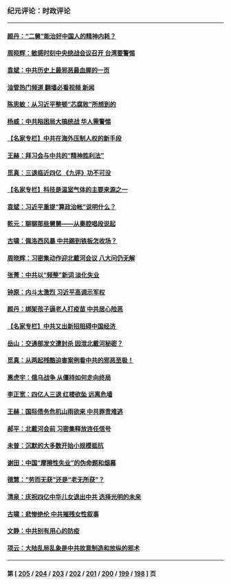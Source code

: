 ### 纪元评论：时政评论
---
#### [颜丹：“二舅”能治好中国人的精神内耗？](../../pages/nsc1025/n13794111.md?08030330) 
#### [周晓辉：敏感时刻中央统战会议召开 台湾要警惕](../../pages/nsc1025/n13793404.md?08030330) 
#### [袁斌：中共历史上最邪恶最血腥的一页](../../pages/nsc1025/n13793834.md?08030330) 
#### [油管热门频道 翻墙必看视频 新闻](ok?08030330)
#### [陈思敏：从习近平整顿“芯腐败”所想到的](../../pages/nsc1025/n13793789.md?08030330) 
#### [杨威：中共陷困局大搞统战 华人需警惕](../../pages/nsc1025/n13793590.md?08030330) 
#### [【名家专栏】中共在海外压制人权的新手段](../../pages/nsc1025/n13793240.md?08030330) 
#### [王赫：拜习会与中共的“精神胜利法”](../../pages/nsc1025/n13793087.md?08030330) 
#### [觅真：三退临近四亿 《九评》功不可没](../../pages/nsc1025/n13793064.md?08030330) 
#### [【名家专栏】科技是温室气体的主要来源之一](../../pages/nsc1025/n13792454.md?08030330) 
#### [袁斌：习近平重提“算政治帐”说明什么？](../../pages/nsc1025/n13792617.md?08030330) 
#### [乾元：聊聊那些舅舅——从秦腔唱段说起](../../pages/nsc1025/n13792508.md?08030330) 
#### [古啸：佩洛西风暴 中共踢到铁板怎收场？](../../pages/nsc1025/n13792475.md?08030330) 
#### [周晓辉：习密集动作迎北戴河会议 八大问仍无解](../../pages/nsc1025/n13792393.md?08030330) 
#### [张菁：中共以“频整”新词 淡化失业](../../pages/nsc1025/n13792377.md?08030330) 
#### [钟原：内斗太激烈 习近平高调示军权](../../pages/nsc1025/n13792094.md?08030330) 
#### [颜丹：绑架孩子逼老人打疫苗 中共居心险恶](../../pages/nsc1025/n13792339.md?08030330) 
#### [【名家专栏】中共又出新招阻碍中国经济 ](../../pages/nsc1025/n13791726.md?08030330) 
#### [岳山：交通部发文遭封杀 因泄北戴河秘密？](../../pages/nsc1025/n13792157.md?08030330) 
#### [觅真：从两起残酷迫害案例看中共的邪恶至极！](../../pages/nsc1025/n13792156.md?08030330) 
#### [惠虎宇：俄乌战争 从僵持如何走向终局](../../pages/nsc1025/n13792139.md?08030330) 
#### [李正宽：四亿人三退 红楼欲坠 远离危墙](../../pages/nsc1025/n13792087.md?08030330) 
#### [王赫：国际债务危机山雨欲来 中共罪责难逃](../../pages/nsc1025/n13792048.md?08030330) 
#### [郝平：北戴河会前 习密集释放连任信号](../../pages/nsc1025/n13792012.md?08030330) 
#### [未普：沉默的大多数开始小规模抵抗](../../pages/nsc1025/n13791538.md?08030330) 
#### [谢田：中国“摩擦性失业”的伪命题和烟幕](../../pages/nsc1025/n13791273.md?08030330) 
#### [德慧：“劳而无获”还是“老无所获”？](../../pages/nsc1025/n13791440.md?08030330) 
#### [清泉：庆祝四亿中华儿女退出中共 选择光明的未来](../../pages/nsc1025/n13791433.md?08030330) 
#### [古啸：悲惨绝伦 中共摧残女性叙事](../../pages/nsc1025/n13791297.md?08030330) 
#### [文静：中共别有用心的防疫](../../pages/nsc1025/n13791378.md?08030330) 
#### [项云：大陆乱局乱象是中共故意制造和放纵的邪术](../../pages/nsc1025/n13791370.md?08030330) 

---
#### 第 [ [205](./205.md?08030330) / [204](./204.md?08030330) / [203](./203.md?08030330) / [202](./202.md?08030330) / [201](./201.md?08030330) / [200](./200.md?08030330) / [199](./199.md?08030330) / [198](./198.md?08030330) ] 页
